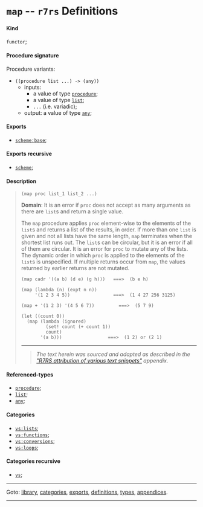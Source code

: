 

<a id='definition__r7rs__map'></a>

# `map` -- `r7rs` Definitions


<a id='definition__r7rs__map__kind'></a>

#### Kind

`functor`;


<a id='definition__r7rs__map__procedure-signature'></a>

#### Procedure signature

Procedure variants:
 * `((procedure list ...) -> (any))`
   * inputs:
     * a value of type [`procedure`](../../r7rs/types/procedure.md#type__r7rs__procedure);
     * a value of type [`list`](../../r7rs/types/list.md#type__r7rs__list);
     * `...` (i.e. variadic);
   * output: a value of type [`any`](../../r7rs/types/any.md#type__r7rs__any);


<a id='definition__r7rs__map__exports'></a>

#### Exports

 * [`scheme:base`](../../r7rs/exports/scheme_3a_base.md#export__r7rs__scheme_3a_base);


<a id='definition__r7rs__map__exports-recursive'></a>

#### Exports recursive

 * [`scheme`](../../r7rs/exports/scheme.md#export__r7rs__scheme);


<a id='definition__r7rs__map__description'></a>

#### Description

> ````
> (map proc list_1 list_2 ...)
> ````
> 
> 
> **Domain**:  It is an error if `proc` does not
> accept as many arguments as there are `list`s
> and return a single value.
> 
> The `map` procedure applies `proc` element-wise to the elements of the
> `list`s and returns a list of the results, in order.
> If more than one `list` is given and not all lists have the same length,
> `map` terminates when the shortest list runs out.
> The `list`s can be circular, but it is an error if all of them are circular.
> It is an error for `proc` to mutate any of the lists.
> The dynamic order in which `proc` is applied to the elements of the
> `list`s is unspecified.  If multiple returns occur from `map`,
> the values returned by earlier returns are not mutated.
> 
> ````
> (map cadr '((a b) (d e) (g h)))   ===>  (b e h)
> 
> (map (lambda (n) (expt n n))
>      '(1 2 3 4 5))                ===>  (1 4 27 256 3125)
> 
> (map + '(1 2 3) '(4 5 6 7))         ===>  (5 7 9)
> 
> (let ((count 0))
>   (map (lambda (ignored)
>          (set! count (+ count 1))
>          count)
>        '(a b)))                 ===>  (1 2) or (2 1)
> ````
> 
> 
> ----
> > *The text herein was sourced and adapted as described in the ["R7RS attribution of various text snippets"](../../r7rs/appendices/attribution.md#appendix__r7rs__attribution) appendix.*


<a id='definition__r7rs__map__referenced-types'></a>

#### Referenced-types

 * [`procedure`](../../r7rs/types/procedure.md#type__r7rs__procedure);
 * [`list`](../../r7rs/types/list.md#type__r7rs__list);
 * [`any`](../../r7rs/types/any.md#type__r7rs__any);


<a id='definition__r7rs__map__categories'></a>

#### Categories

 * [`vs:lists`](../../r7rs/categories/vs_3a_lists.md#category__r7rs__vs_3a_lists);
 * [`vs:functions`](../../r7rs/categories/vs_3a_functions.md#category__r7rs__vs_3a_functions);
 * [`vs:conversions`](../../r7rs/categories/vs_3a_conversions.md#category__r7rs__vs_3a_conversions);
 * [`vs:loops`](../../r7rs/categories/vs_3a_loops.md#category__r7rs__vs_3a_loops);


<a id='definition__r7rs__map__categories-recursive'></a>

#### Categories recursive

 * [`vs`](../../r7rs/categories/vs.md#category__r7rs__vs);

----

Goto: [library](../../r7rs/_index.md#library__r7rs), [categories](../../r7rs/categories/_index.md#toc__r7rs__categories), [exports](../../r7rs/exports/_index.md#toc__r7rs__exports), [definitions](../../r7rs/definitions/_index.md#toc__r7rs__definitions), [types](../../r7rs/types/_index.md#toc__r7rs__types), [appendices](../../r7rs/appendices/_index.md#toc__r7rs__appendices).

----

